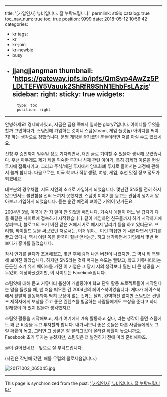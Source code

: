 
---
title: '[가입인사] 뉴비입니다. 잘 부탁드립니다.'
permlink: st9iq
catalog: true
toc_nav_num: true
toc: true
position: 9999
date: 2018-05-12 10:56:42
categories:
- kr
tags:
- kr
- kr-join
- kr-newbie
- busy
- jjangjjangman
thumbnail: 'https://gateway.ipfs.io/ipfs/QmSvp4AwZz5PLDLTEFW5Vauuk2ShRfR9ShN1EhbFsLAzjs'
sidebar:
    right:
        sticky: true
widgets:
    -
        type: toc
        position: right
---


안녕하세요! 경제학자였고, 지금은 금융 쪽에서 일하는 glory7입니다. 아이디를 무엇을 할까 고민하다가, 스팀잇에 가입하는 것이니 스팀(steam, 게임 플랫폼) 아이디를 써야지! 하는 생각으로 정했습니다. 문명 게임을 즐기셨던 분들이라면 저를 아실 수도 있겠네요.

신청 후 승인까지 일주일 정도 기다리면서, 어떤 글로 기여할 수 있을까 생각해 보았습니다.  우선 아무래도 제가 제일 익숙한 투자나 경제 관련 이야기, 특히 경제학 이론을 현실 투자에 접목시키고, 그리고 주식/채권 투자에서 암호화폐 투자로 들어서는 과정에 관해서 쓸까 합니다. 다음으로는, 미국 학교나 직장 생활, 여행, 게임, 추천 맛집 정보 정도가 되겠네요.

대부분의 경우처럼, 저도 지인의 소개로 가입하게 되었습니다. 몇년간 SNS를 전혀 하지 않으면서도 불편함을 전혀 느끼지 못했지만, 스팀잇 이야기를 듣고는 관심이 생겨서 알아보고 가입하게 되었습니다. 듣는 순간 예전의 뼈아픈 기억이 났거든요.

2004년 3월, 미국에 간 지 얼마 안 되었을 때입니다. 기숙사 애들이 어느 날 갑자기 다들 똑같은 사이트에 접속하기 시작했습니다. 같이 게임하던 친구들까지 하기 시작하기에 살펴보니, 블로그의 초기 버전 같은 거에서 서로 메시지 날리기 등을 하고 있더군요.  프리챌, 싸이월드 등을 써보았던 저로서는, 이거 뭐야... 이런 허접한 게 새롭다면서 인기를 끌고 있다니, 역시 이런 쪽은 한국이 훨씬 앞서는군. 하고 생각하면서 가입해서 몇번 써보다가 흥미를 잃었습니다. 

잠시 인기를 끌다가 조용해졌고, 몇년 후에 좀더 나은 버전이 나왔지만, 그 역시 뭐 특별해 보이진 않았습니다. 하지만 SNS라는 것이 퍼지는 속도는 빨랐고, 학교 커뮤니티라는 든든한 초기 유저 베이스를 가진 이 기업은 그 당시 저의 생각보다 훨씬 더 큰 성공을 거두었죠. 예상하셨겠지만, 이
 사이트는 Facebook입니다. 

스팀잇에 대해 듣고 커뮤니티 옵션이 개발중이며 학교 단위 활동 프로젝트들이 시작된다는 말을 들었을 때, 맨 처음 떠오른 건 2004년의 페이스북이었습니다. 게다가 페이스북에서 활발히 활동해봐야 딱히 보상이 없는 것과는 달리, 완벽하진 않지만 스팀잇은 컨텐츠 제작자에게 보상을 주고 좋은 컨텐츠를 발굴하는 사람들에게도 보상을 준다고 하니 장래성이 더 있지 않을까 생각했지요.

스팀잇 활동을 시작해보고, 제가 여기에서 계속 활동하고 싶다, 라는 생각이 들면 스팀에도 꽤 큰 비중을 두고 투자할까 합니다. 내가 써보니 좋은 것들은 다른 사람들에게도 그럴 확률이 높고, 그러면 그 상품은 잘 팔리고 값이 올라갈 확률이 높으니까요. Facebook 초기 투자는 놓쳤지만, 스팀잇은 더 발전하기 전에 미리 준비해야죠.

글이 길어졌네요 - 앞으로 잘 부탁드립니다. 

(사진은 작년에 갔던, 해뜰 무렵의 콜로세움입니다.)

 ![20171003_065045.jpg](https://gateway.ipfs.io/ipfs/QmSvp4AwZz5PLDLTEFW5Vauuk2ShRfR9ShN1EhbFsLAzjs)


- - -

This page is synchronized from the post: ['[가입인사] 뉴비입니다. 잘 부탁드립니다.'](https://steemit.com/@glory7/st9iq)
